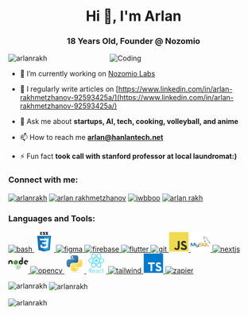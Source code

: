<h1 align="center">Hi 👋, I'm Arlan</h1>
<h3 align="center">18 Years Old, Founder @ Nozomio</h3>
<img align="right" alt="Coding" width="300" src="https://66.media.tumblr.com/b0160fdb6079dfb0944d642c85eba3fa/tumblr_pl76a0tO8i1vmiunio1_540.gif">

<p align="left"> <img src="https://komarev.com/ghpvc/?username=arlanrakh&label=Profile%20views&color=0e75b6&style=flat" alt="arlanrakh" /> </p>

- 🔭 I’m currently working on [Nozomio Labs](https://nozomio.com/)

- 📝 I regularly write articles on [https://www.linkedin.com/in/arlan-rakhmetzhanov-92593425a/](https://www.linkedin.com/in/arlan-rakhmetzhanov-92593425a/)

- 💬 Ask me about **startups, AI, tech, cooking, volleyball, and anime**

- 📫 How to reach me **arlan@hanlantech.net**

- ⚡ Fun fact **took call with stanford professor at local laundromat:)**

<h3 align="left">Connect with me:</h3>
<p align="left">
<a href="https://twitter.com/arlanrakh" target="blank"><img align="center" src="https://raw.githubusercontent.com/rahuldkjain/github-profile-readme-generator/master/src/images/icons/Social/twitter.svg" alt="arlanrakh" height="30" width="40" /></a>
<a href="https://linkedin.com/in/arlan rakhmetzhanov" target="blank"><img align="center" src="https://raw.githubusercontent.com/rahuldkjain/github-profile-readme-generator/master/src/images/icons/Social/linked-in-alt.svg" alt="arlan rakhmetzhanov" height="30" width="40" /></a>
<a href="https://instagram.com/iwbboo" target="blank"><img align="center" src="https://raw.githubusercontent.com/rahuldkjain/github-profile-readme-generator/master/src/images/icons/Social/instagram.svg" alt="iwbboo" height="30" width="40" /></a>
<a href="https://www.youtube.com/c/arlan rakh" target="blank"><img align="center" src="https://raw.githubusercontent.com/rahuldkjain/github-profile-readme-generator/master/src/images/icons/Social/youtube.svg" alt="arlan rakh" height="30" width="40" /></a>
</p>

<h3 align="left">Languages and Tools:</h3>
<p align="left"> <a href="https://www.gnu.org/software/bash/" target="_blank" rel="noreferrer"> <img src="https://www.vectorlogo.zone/logos/gnu_bash/gnu_bash-icon.svg" alt="bash" width="40" height="40"/> </a> <a href="https://www.w3schools.com/css/" target="_blank" rel="noreferrer"> <img src="https://raw.githubusercontent.com/devicons/devicon/master/icons/css3/css3-original-wordmark.svg" alt="css3" width="40" height="40"/> </a> <a href="https://www.figma.com/" target="_blank" rel="noreferrer"> <img src="https://www.vectorlogo.zone/logos/figma/figma-icon.svg" alt="figma" width="40" height="40"/> </a> <a href="https://firebase.google.com/" target="_blank" rel="noreferrer"> <img src="https://www.vectorlogo.zone/logos/firebase/firebase-icon.svg" alt="firebase" width="40" height="40"/> </a> <a href="https://flutter.dev" target="_blank" rel="noreferrer"> <img src="https://www.vectorlogo.zone/logos/flutterio/flutterio-icon.svg" alt="flutter" width="40" height="40"/> </a> <a href="https://git-scm.com/" target="_blank" rel="noreferrer"> <img src="https://www.vectorlogo.zone/logos/git-scm/git-scm-icon.svg" alt="git" width="40" height="40"/> </a> <a href="https://developer.mozilla.org/en-US/docs/Web/JavaScript" target="_blank" rel="noreferrer"> <img src="https://raw.githubusercontent.com/devicons/devicon/master/icons/javascript/javascript-original.svg" alt="javascript" width="40" height="40"/> </a> <a href="https://www.mysql.com/" target="_blank" rel="noreferrer"> <img src="https://raw.githubusercontent.com/devicons/devicon/master/icons/mysql/mysql-original-wordmark.svg" alt="mysql" width="40" height="40"/> </a> <a href="https://nextjs.org/" target="_blank" rel="noreferrer"> <img src="https://cdn.worldvectorlogo.com/logos/nextjs-2.svg" alt="nextjs" width="40" height="40"/> </a> <a href="https://nodejs.org" target="_blank" rel="noreferrer"> <img src="https://raw.githubusercontent.com/devicons/devicon/master/icons/nodejs/nodejs-original-wordmark.svg" alt="nodejs" width="40" height="40"/> </a> <a href="https://opencv.org/" target="_blank" rel="noreferrer"> <img src="https://www.vectorlogo.zone/logos/opencv/opencv-icon.svg" alt="opencv" width="40" height="40"/> </a> <a href="https://www.python.org" target="_blank" rel="noreferrer"> <img src="https://raw.githubusercontent.com/devicons/devicon/master/icons/python/python-original.svg" alt="python" width="40" height="40"/> </a> <a href="https://reactjs.org/" target="_blank" rel="noreferrer"> <img src="https://raw.githubusercontent.com/devicons/devicon/master/icons/react/react-original-wordmark.svg" alt="react" width="40" height="40"/> </a> <a href="https://tailwindcss.com/" target="_blank" rel="noreferrer"> <img src="https://www.vectorlogo.zone/logos/tailwindcss/tailwindcss-icon.svg" alt="tailwind" width="40" height="40"/> </a> <a href="https://www.typescriptlang.org/" target="_blank" rel="noreferrer"> <img src="https://raw.githubusercontent.com/devicons/devicon/master/icons/typescript/typescript-original.svg" alt="typescript" width="40" height="40"/> </a> <a href="https://zapier.com" target="_blank" rel="noreferrer"> <img src="https://www.vectorlogo.zone/logos/zapier/zapier-icon.svg" alt="zapier" width="40" height="40"/> </a> </p>

<p><img align="left" src="https://github-readme-stats.vercel.app/api/top-langs?username=arlanrakh&show_icons=true&locale=en&layout=compact" alt="arlanrakh" /></p>

<p>&nbsp;<img align="center" src="https://github-readme-stats.vercel.app/api?username=arlanrakh&show_icons=true&locale=en" alt="arlanrakh" /></p>

<p><img align="center" src="https://github-readme-streak-stats.herokuapp.com/?user=arlanrakh&" alt="arlanrakh" /></p>
